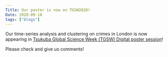 ```yaml
---
Title: Our poster is now on TGSW2020!
Date: 2020-09-18
tags: ["blogs"]
---
```


Our time-series analysis and clustering on crimes in London is now appearing in [Tsukuba Global Science Week (TGSW) Digital poster session](https://tgsw.tsukuba.ac.jp/en/poster/)!

Please check and give us comments!
